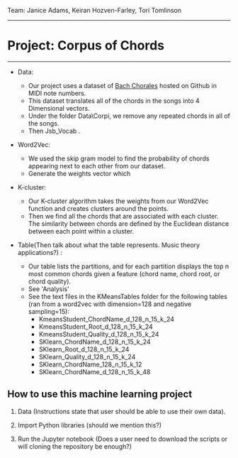 Team: Janice Adams, Keiran Hozven-Farley, Tori Tomlinson

***
# **Project: Corpus of Chords**
***
 * Data:  
    * Our project uses a dataset of [Bach Chorales](https://github.com/czhuang/JSB-Chorales-dataset) hosted on Github in MIDI note numbers.
    * This dataset translates all of the chords in the songs into 4 Dimensional vectors.
    * Under the folder Data\Corpi, we remove any repeated chords in all of the songs.   
    * Then Jsb_Vocab .  
      
 * Word2Vec:  
    * We used the skip gram model to find the probability of chords appearing next to each other from our dataset.
    * Generate the weights vector which  
      
 * K-cluster:  
    * Our K-cluster algorithm takes the weights from our Word2Vec function and creates clusters around the points.  
    * Then we find all the chords that are associated with each cluster. The similarity between chords are defined by the Euclidean distance between each point within a cluster.  
      
 * Table(Then talk about what the table represents. Music theory applications?) :  
   * Our table lists the partitions, and for each partition displays the top n most common chords given a feature (chord name, chord root, or chord quality). 
   * See 'Analysis' 
   * See the text files in the KMeansTables folder for the following tables (ran from a word2vec with dimension=128 and negative sampling=15):
      * KmeansStudent_ChordName_d_128_n_15_k_24
      * KmeansStudent_Root_d_128_n_15_k_24
      * KmeansStudent_Quality_d_128_n_15_k_24
      * SKlearn_ChordName_d_128_n_15_k_24
      * SKlearn_Root_d_128_n_15_k_24
      * SKlearn_Quality_d_128_n_15_k_24
      * SKlearn_ChordName_128_n_15_k_12
      * SKlearn_ChordName_d_128_n_15_k_48
    
## **How to use this machine learning project**  

   1. Data (Instructions state that user should be able to use their own data).  
      
   2. Import Python libraries (should we mention this?)  
   
   3. Run the Jupyter notebook (Does a user need to download the scripts or will cloning the repository be enough?)  
   


##
